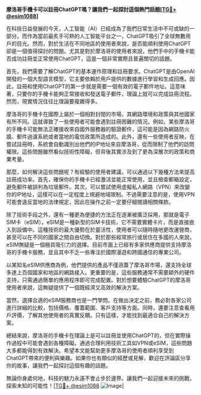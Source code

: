 **摩洛哥手機卡可以註冊ChatGPT嗎？讓我們一起探討這個熱門話題[[TG💪+ @esim1088](https://t.me/s/esim1088)]**

在科技日益發展的今天，人工智能（AI）已經成為了我們日常生活中不可或缺的一部分。而作為當前最炙手可熱的人工智能平台之一，ChatGPT吸引了全球無數用戶的目光。然而，對於生活在不同地區的使用者來說，是否能順利使用ChatGPT卻是一個值得探討的問題。尤其是對於摩洛哥的使用者來說，他們手中的手機卡能否成功註冊並正常使用ChatGPT，這是一個非常實際且普遍關切的話題。

首先，我們需要了解ChatGPT的基本運作原理和註冊要求。ChatGPT是由OpenAI開發的一個大型語言模型，它主要依賴於用戶提供的數據進行學習和生成回應。因此，註冊和使用ChatGPT的第一步就是需要一個有效的電子郵件地址。這意味著，只要你的手機卡能夠正常接收和發送電子郵件，理論上就可以完成註冊流程。然而，現實情況往往比理論要複雜得多。

摩洛哥的手機卡在國際上屬於一個相對封閉的市場，其網路環境和政策與其他國家有所不同。這就導致了一些使用者可能會遇到註冊困難的情況。例如，某些摩洛哥的手機卡可能無法正確接收來自國外服務器的驗證郵件，這可能是因為網路防火牆、郵件過濾系統或者當地的電信政策所造成的。此外，還有一些使用者反映，在嘗試註冊時，系統會自動識別出他們的IP地址來自摩洛哥，從而限制了他們的訪問權限。這些問題雖然看似技術性障礙，但背後其實涉及到了更為深層次的政策和商業考量。

那麼，如何解決這些問題呢？有經驗的使用者建議，可以通過以下幾種方法來提高註冊成功率。首先，確保你的手機卡已經激活並能正常使用，並且檢查郵箱設定，避免郵件被誤判為垃圾郵件。其次，可以嘗試使用虛擬私人網路（VPN）來改變你的IP地址，這樣可以在一定程度上規避地域限制。不過需要注意的是，使用VPN可能會違反當地的法律規定，因此在操作之前一定要仔細閱讀相關條款。

除了技術手段之外，還有一種更為便捷的方法正在逐漸被廣泛採用，那就是電子SIM卡（eSIM）。eSIM是一種新型的SIM卡技術，它不需要實體卡片，而是直接嵌入到設備中。這種技術的最大優勢在於靈活性，使用者可以隨時隨地更改運營商，甚至可以在不同的國家之間自由切換。對於那些經常旅行或居住在多國的人來說，eSIM無疑是一個極具吸引力的選擇。目前市面上已經有多家供應商提供支持摩洛哥的手機卡服務，並且其中不乏一些專注於國際漫遊和跨國通信的專業公司。

以某知名eSIM供應商為例，他們提供的產品不僅涵蓋了摩洛哥市場，還支持全球多達上百個國家和地區的網路接入。更重要的是，這些服務通常不需要額外的硬件支持，只需通過簡單的應用程序即可完成配置。對於想要體驗ChatGPT的摩洛哥使用者來說，這無疑提供了一個既經濟又高效的解決方案。

當然，選擇合適的eSIM服務商也是一門學問。在做出決定之前，務必對各家公司進行詳細的比較，包括價格、覆蓋範圍、客戶支持等方面。同時，還要注意查看用戶評價，了解其他使用者的真實反饋。只有這樣，才能找到最適合自己的解決方案。

總結來說，摩洛哥的手機卡在理論上是可以註冊並使用ChatGPT的，但在實際操作過程中可能會遇到各種障礙。通過合理利用技術工具如VPN或eSIM，這些問題大多都能得到有效解決。希望本文能幫助更多摩洛哥的使用者順利享受到ChatGPT帶來的便利與樂趣。如果你也有類似的經歷或見解，歡迎在評論區分享你的故事，讓我們一起探討這個有趣的話題。

無論你身處何地，科技的魅力永遠不會止步於邊界。讓我們一起迎接未來的挑戰，探索未知的可能性！[[TG💪+ @esim1088](https://t.me/s/esim1088) ![Image](https://i.postimg.cc/4NQfJmqS/Snipaste-2025-05-13-00-14-12.png)]
